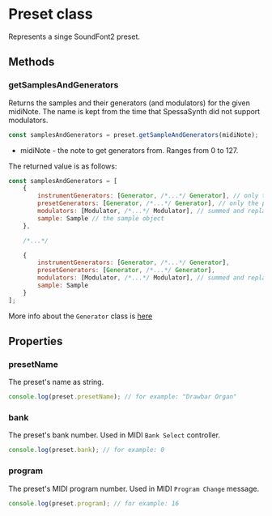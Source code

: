 # Preset class

Represents a singe SoundFont2 preset.

## Methods

### getSamplesAndGenerators

Returns the samples and their generators (and modulators) for the given midiNote.
The name is kept from the time that SpessaSynth did not support modulators.

```js
const samplesAndGenerators = preset.getSampleAndGenerators(midiNote);
```

- midiNote - the note to get generators from. Ranges from 0 to 127.

The returned value is as follows:

```js
const samplesAndGenerators = [
    {
        instrumentGenerators: [Generator, /*...*/ Generator], // only the instrument generators, local replace global
        presetGenerators: [Generator, /*...*/ Generator], // only the preset generators, local replace global
        modulators: [Modulator, /*...*/ Modulator], // summed and replaced modulators, ready to use
        sample: Sample // the sample object
    },

    /*...*/

    {
        instrumentGenerators: [Generator, /*...*/ Generator],
        presetGenerators: [Generator, /*...*/ Generator],
        modulators: [Modulator, /*...*/ Modulator], // summed and replaced modulators, ready to use
        sample: Sample
    }
];
```

More info about the `Generator` class is [here](generator.md)

## Properties

### presetName

The preset's name as string.

```js
console.log(preset.presetName); // for example: "Drawbar Organ"
```

### bank

The preset's bank number. Used in MIDI `Bank Select` controller.

```js
console.log(preset.bank); // for example: 0
```

### program

The preset's MIDI program number. Used in MIDI `Program Change` message.

```js
console.log(preset.program); // for example: 16
```
